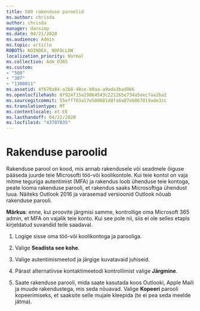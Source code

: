 ```yaml
---
title: 500 rakenduse paroolid
ms.author: chrisda
author: chrisda
manager: dansimp
ms.date: 04/21/2020
ms.audience: Admin
ms.topic: article
ROBOTS: NOINDEX, NOFOLLOW
localization_priority: Normal
ms.collection: Adm_O365
ms.custom:
- "500"
- "387"
- "1300011"
ms.assetid: 4f670a84-a2b8-48ce-b0aa-a9ada3bad066
ms.openlocfilehash: 6f924f15a29864543c221265e734a5eec7aa2ba2
ms.sourcegitcommit: 55eff703a17e500681d8fa6a87eb067019ade3cc
ms.translationtype: MT
ms.contentlocale: et-EE
ms.lasthandoff: 04/22/2020
ms.locfileid: "43707835"
---
```

# <a name="app-passwords"></a>Rakenduse paroolid

Rakenduse parool on kood, mis annab rakendusele või seadmele õiguse pääseda juurde teie Microsofti töö-või koolikontole. Kui teie kontol on vaja mitme teguriga autentimist (MFA) ja rakendus loob ühenduse teie kontoga, peate looma rakenduse parooli, et rakendus saaks Microsoftiga ühendust luua. Näiteks Outlook 2016 ja varasemad versioonid Outlook nõuab rakenduse parooli.

 **Märkus**: enne, kui proovite järgmisi samme, kontrollige oma Microsoft 365 admin, et MFA on vajalik teie konto. Kui see pole nii, siis ei ole selles etapis kirjeldatud suvandid teile saadaval.

1. Logige sisse oma töö-või koolikontoga ja parooliga.

2. Valige **Seadista see kohe**.

3. Valige autentimismeetod ja järgige kuvatavaid juhiseid.

4. Pärast alternatiivse kontaktimeetodi kontrollimist valige **Järgmine**.

5. Saate rakenduse parooli, mida saate kasutada koos Outlooki, Apple Maili ja muude rakendustega, mis seda nõuavad. Valige **Kopeeri** parooli kopeerimiseks, et saaksite selle mujale kleepida (te ei pea seda meelde jätma).
